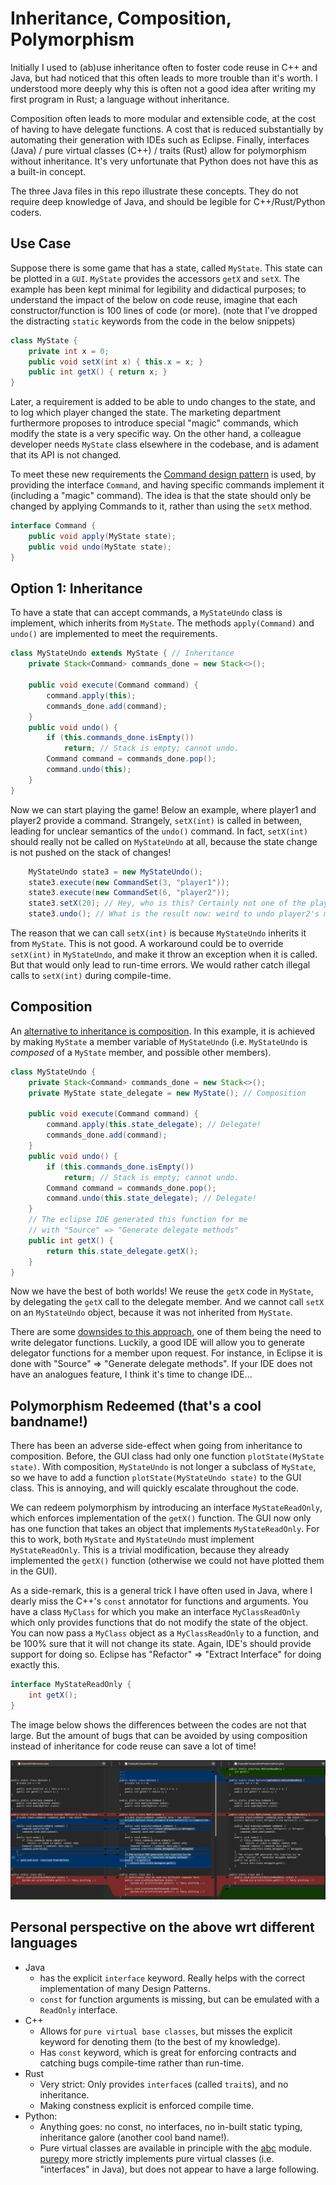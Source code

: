 # Inheritance, Composition, Polymorphism

Initially I used to (ab)use inheritance often to foster code reuse in C++ and Java, but had noticed that this often leads to more trouble than it's worth. I understood more deeply why this is often not a good idea after writing my first program in Rust; a language without inheritance. 

Composition often leads to more modular and extensible code, at the cost of having to have delegate functions. A cost that is reduced substantially by automating their generation with IDEs such as Eclipse.  Finally, interfaces (Java) / pure virtual classes (C++) / traits (Rust) allow for polymorphism without inheritance. It's very unfortunate that Python does not have this as a built-in concept.

The three Java files in this repo illustrate these concepts. They do not require deep knowledge of Java, and should be legible for C++/Rust/Python coders.

## Use Case

Suppose there is some game that has a state, called `MyState`. This state can be plotted in a `GUI`. `MyState` provides the accessors `getX` and `setX`. The example has been kept minimal for legibility and didactical purposes; to understand the impact of the below on code reuse, imagine that each constructor/function is 100 lines of code (or more). (note that I've dropped the distracting  `static` keywords from the code in the below snippets)

```Java
class MyState {
    private int x = 0;
    public void setX(int x) { this.x = x; }
    public int getX() { return x; }
}
```

Later, a requirement is added to be able to undo changes to the state, and to log which player changed the state. The marketing department furthermore proposes to introduce special "magic" commands, which modify the state is a very specific way. On the other hand, a colleague developer needs `MyState` class elsewhere in the codebase, and is adament that its API is not changed. 

To meet these new requirements the [Command design pattern](https://refactoring.guru/design-patterns/command) is used, by providing the interface `Command`, and having specific commands implement it (including a "magic" command). The idea is that the state should only be changed by applying Commands to it, rather than using the `setX` method.

```Java
interface Command {
    public void apply(MyState state);
    public void undo(MyState state);
}
```

## Option 1: Inheritance

To have a state that can accept commands, a `MyStateUndo` class is implement, which inherits from `MyState`. The methods `apply(Command)` and `undo()` are implemented to meet the requirements.

```Java
class MyStateUndo extends MyState { // Inheritance
    private Stack<Command> commands_done = new Stack<>();

    public void execute(Command command) {
        command.apply(this);
        commands_done.add(command);
    }
    public void undo() {
        if (this.commands_done.isEmpty())
            return; // Stack is empty; cannot undo.
        Command command = commands_done.pop();
        command.undo(this);
    }
}
```

Now we can start playing the game! Below an example, where player1 and player2 provide a command. Strangely, `setX(int)` is called in between, leading for unclear semantics of the `undo()` command. In fact, `setX(int)` should really not be called on `MyStateUndo` at all, because the state change is not pushed on the stack of changes! 

```Java
    MyStateUndo state3 = new MyStateUndo();
    state3.execute(new CommandSet(3, "player1"));
    state3.execute(new CommandSet(6, "player2"));
    state3.setX(20); // Hey, who is this? Certainly not one of the players!
    state3.undo(); // What is the result now: weird to undo player2's move on the 20 above!!
```

The reason that we can call `setX(int)` is because `MyStateUndo` inherits it from `MyState`. This is not good. A workaround could be to override `setX(int)` in `MyStateUndo`, and make it throw an exception when it is called. But that would only lead to run-time errors. We would rather catch illegal calls to `setX(int)` during compile-time.

## Composition

An [alternative to inheritance is composition](https://en.wikipedia.org/wiki/Composition_over_inheritance). In this example, it is achieved by making `MyState` a member variable of `MyStateUndo` (i.e. `MyStateUndo` is *composed* of a `MyState` member, and possible other members).

```Java
class MyStateUndo {
    private Stack<Command> commands_done = new Stack<>();
    private MyState state_delegate = new MyState(); // Composition
    
    public void execute(Command command) {
        command.apply(this.state_delegate); // Delegate!
        commands_done.add(command);
    }
    public void undo() {
        if (this.commands_done.isEmpty())
            return; // Stack is empty; cannot undo.
        Command command = commands_done.pop();
        command.undo(this.state_delegate); // Delegate!
    }
    // The eclipse IDE generated this function for me 
    // with "Source" => "Generate delegate methods"
    public int getX() {
        return this.state_delegate.getX();
    }
}
```

Now we have the best of both worlds! We reuse the `getX` code in `MyState`, by delegating the `getX` call to the delegate member. And we cannot call `setX` on an `MyStateUndo` object, because it was not inherited from `MyState`.

There are some [downsides to this approach](https://en.wikipedia.org/wiki/Composition_over_inheritance#Drawbacks), one of them being the need to write delegator functions. Luckily, a good IDE will allow you to generate delegator functions for a member upon request. For instance, in Eclipse it is done with "Source" => "Generate delegate methods". If your IDE does not have an analogues feature, I think it's time to change IDE...

## Polymorphism Redeemed (that's a cool bandname!)

There has been an adverse side-effect when going from inheritance to composition. Before, the GUI class had only one function `plotState(MyState state)`. With composition, `MyStateUndo` is not longer a subclass of `MyState`, so we have to add a function `plotState(MyStateUndo state)` to the GUI class. This is annoying, and will quickly escalate throughout the code.

We can redeem polymorphism by introducing an interface `MyStateReadOnly`, which enforces implementation of the `getX()` function. The GUI now only has one function that takes an object that implements `MyStateReadOnly`. For this to work, both `MyState` and `MyStateUndo` must implement `MyStateReadOnly`. This is a trivial modification, because they already implemented the `getX()` function (otherwise we could not have plotted them in the GUI).

As a side-remark, this is a general trick I have often used in Java, where I dearly miss the C++'s `const` annotator for functions and arguments. You have a class `MyClass` for which you make an interface `MyClassReadOnly` which only provides functions that do not modify the state of the object. You can now pass a `MyClass` object as a `MyClassReadOnly` to a function, and be 100% sure that it will not change its state. Again, IDE's should provide support for doing so. Eclipse has "Refactor" => "Extract Interface" for doing exactly this.

```Java
interface MyStateReadOnly {
    int getX();
}
```

The image below shows the differences between the codes are not that large. But the amount of bugs that can be avoided by using composition instead of inheritance for code reuse can save a lot of time!

![Code diffs](inheritance_vs_polymorphism.png)

## Personal perspective on the above wrt different languages

* Java
   * has the explicit `interface` keyword. Really helps with the correct implementation of many Design Patterns.
   * `const` for function arguments is missing, but can be emulated with a `ReadOnly` interface.
* C++
   * Allows for `pure virtual base classes`, but misses the explicit keyword for denoting them (to the best of my knowledge).
   * Has `const` keyword, which is great for enforcing contracts and catching bugs compile-time rather than run-time.
* Rust
   * Very strict: Only provides `interface`s (called `trait`s), and no inheritance.
   * Making constness explicit is enforced compile time.
* Python: 
   * Anything goes: no const, no interfaces, no in-built static typing, inheritance galore (another cool band name!). 
   * Pure virtual classes are available in principle with the [abc](https://blog.teclado.com/python-abc-abstract-base-classes/) module. [purepy](https://pypi.org/project/purepy/) more strictly implements pure virtual classes (i.e. "interfaces" in Java), but does not appear to have a large following.

